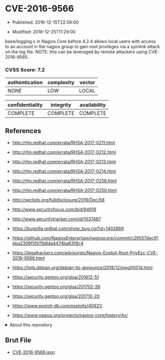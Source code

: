 # CVE-2016-9566

- Published: 2016-12-15T22:59:00

- Modified: 2018-12-25T11:29:00

base/logging.c in Nagios Core before 4.2.4 allows local users with access to an account in the nagios group to gain root privileges via a symlink attack on the log file.  NOTE: this can be leveraged by remote attackers using CVE-2016-9565.

### CVSS Score: **7.2**

| authentication | complexity | vector |
| --- | --- | --- |
| NONE | LOW | LOCAL |

| confidentiality | integrity | availability |
| --- | --- | --- |
| COMPLETE | COMPLETE | COMPLETE |

## References

* http://rhn.redhat.com/errata/RHSA-2017-0211.html

* http://rhn.redhat.com/errata/RHSA-2017-0212.html

* http://rhn.redhat.com/errata/RHSA-2017-0213.html

* http://rhn.redhat.com/errata/RHSA-2017-0214.html

* http://rhn.redhat.com/errata/RHSA-2017-0258.html

* http://rhn.redhat.com/errata/RHSA-2017-0259.html

* http://seclists.org/fulldisclosure/2016/Dec/58

* http://www.securityfocus.com/bid/94919

* http://www.securitytracker.com/id/1037487

* https://bugzilla.redhat.com/show_bug.cgi?id=1402869

* https://github.com/NagiosEnterprises/nagioscore/commit/c29557dec91eba2306f5fb11b8da4474ba63f8c4

* https://legalhackers.com/advisories/Nagios-Exploit-Root-PrivEsc-CVE-2016-9566.html

* https://lists.debian.org/debian-lts-announce/2018/12/msg00014.html

* https://security.gentoo.org/glsa/201612-51

* https://security.gentoo.org/glsa/201702-26

* https://security.gentoo.org/glsa/201710-20

* https://www.exploit-db.com/exploits/40921/

* https://www.nagios.org/projects/nagios-core/history/4x/

<details>
<summary>About this repository</summary> 

  This repository is part of the project [Live Hack CVE](https://github.com/Live-Hack-CVE). Main website can be found [www.live-hack.org](https://www.live-hack.org) 
  
  Made by [Sn0wAlice](https://github.com/Sn0wAlice) for the people that care about security and need to have a feed of the latest CVEs. Hope you enjoy it, don't forget to star the repo and follow me on [Twitter](https://twitter.com/Sn0wAlice) and [Github](https://github.com/Sn0wAlice). And that is my [personnal website](https://www.alice-snow.me/)

  - [Home Page](https://github.com/Live-Hack-CVE)
  - [Framework](https://github.com/Live-Hack-CVE/cve-framework)
  - [CVE database](https://github.com/Live-Hack-CVE/full_database)
  - [Changelog](https://github.com/Live-Hack-CVE/Changelog)
</details>

## Brut File

* [CVE-2016-9566.json](https://raw.githubusercontent.com/Live-Hack-CVE/full_database/main/cves/2016/CVE-2016-9566.json)

